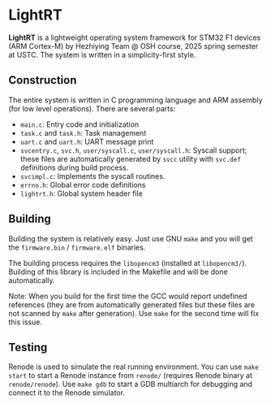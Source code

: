 # LightRT

**LightRT** is a lightweight operating system framework for STM32 F1 devices (ARM Cortex-M) by Hezhiying Team @ OSH course, 2025 spring semester at USTC. The system is written in a simplicity-first style.

## Construction

The entire system is written in C programming language and ARM assembly (for low level operations). There are several parts:

- `main.c`: Entry code and initialization
- `task.c` and `task.h`: Task management
- `uart.c` and `uart.h`: UART message print
- `svcentry.c`, `svc.h`, `user/syscall.c`, `user/syscall.h`: Syscall support; these files are automatically generated by `svcc` utility with `svc.def` definitions during build process.
- `svcimpl.c`: Implements the syscall routines. 
- `errno.h`: Global error code definitions
- `lightrt.h`: Global system header file

## Building

Building the system is relatively easy. Just use GNU `make` and you will get the `firmware.bin` / `firmware.elf` binaries.

The building process requires the `libopencm3` (installed at `libopencm3/`). Building of this library is included in the Makefile and will be done automatically.

Note: When you build for the first time the GCC would report undefined references (they are from automatically generated files but these files are not scanned by `make` after generation). Use `make` for the second time will fix this issue.

## Testing

Renode is used to simulate the real running environment. You can use `make start` to start a Renode instance from `renode/` (requires Renode binary at `renode/renode`). Use `make gdb` to start a GDB multiarch for debugging and connect it to the Renode simulator.
